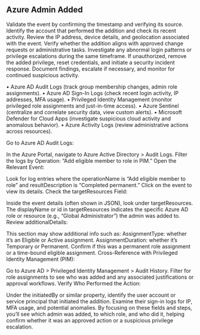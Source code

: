 ## Azure Admin Added 

Validate the event by confirming the timestamp and verifying its source.
Identify the account that performed the addition and check its recent activity.
Review the IP address, device details, and geolocation associated with the event.
Verify whether the addition aligns with approved change requests or administrative tasks.
Investigate any abnormal login patterns or privilege escalations during the same timeframe.
If unauthorized, remove the added privilege, reset credentials, and initiate a security incident response.
Document findings, escalate if necessary, and monitor for continued suspicious activity.



• Azure AD Audit Logs (track group membership changes, admin role assignments).
• Azure AD Sign-In Logs (check recent login activity, IP addresses, MFA usage).
• Privileged Identity Management (monitor privileged role assignments and just-in-time access).
• Azure Sentinel (centralize and correlate security data, view custom alerts).
• Microsoft Defender for Cloud Apps (investigate suspicious cloud activity and anomalous behavior).
• Azure Activity Logs (review administrative actions across resources).


Go to Azure AD Audit Logs:

In the Azure Portal, navigate to Azure Active Directory > Audit Logs.
Filter the logs by Operation: “Add eligible member to role in PIM.”
Open the Relevant Event:

Look for log entries where the operationName is “Add eligible member to role” and resultDescription is “Completed permanent.”
Click on the event to view its details.
Check the targetResources Field:

Inside the event details (often shown in JSON), look under targetResources.
The displayName or id in targetResources indicates the specific Azure AD role or resource (e.g., “Global Administrator”) the admin was added to.
Review additionalDetails:

This section may show additional info such as:
AssignmentType: whether it’s an Eligible or Active assignment.
AssignmentDuration: whether it’s Temporary or Permanent.
Confirm if this was a permanent role assignment or a time-bound eligible assignment.
Cross-Reference with Privileged Identity Management (PIM):

Go to Azure AD > Privileged Identity Management > Audit History.
Filter for role assignments to see who was added and any associated justifications or approval workflows.
Verify Who Performed the Action:

Under the initiatedBy or similar property, identify the user account or service principal that initiated the addition.
Examine their sign-in logs for IP, MFA usage, and potential anomalies.
By focusing on these fields and steps, you’ll see which admin was added, to which role, and who did it, helping confirm whether it was an approved action or a suspicious privilege escalation.
